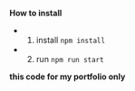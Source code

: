  **How to install**
 - 1. install `npm install`
 - 2. run `npm run start`

**this code for my portfolio only**